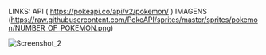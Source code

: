 LINKS:
API  ( https://pokeapi.co/api/v2/pokemon/ )
IMAGENS (https://raw.githubusercontent.com/PokeAPI/sprites/master/sprites/pokemon/NUMBER_OF_POKEMON.png)



![Screenshot_2](https://github.com/JoseAld/Pokedex-Project/assets/122170660/2022fb38-b9af-42e1-b28f-b7c94dce5c27)
